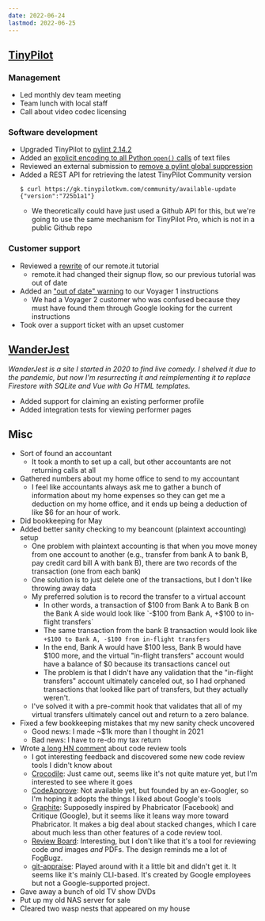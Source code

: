 ```yaml
---
date: 2022-06-24
lastmod: 2022-06-25
---
```


## [TinyPilot](https://tinypilotkvm.com)

### Management

- Led monthly dev team meeting
- Team lunch with local staff
- Call about video codec licensing

### Software development

- Upgraded TinyPilot to [pylint 2.14.2](https://github.com/tiny-pilot/tinypilot/pull/993)
- Added an [explicit encoding to all Python `open()` calls](https://github.com/tiny-pilot/tinypilot/pull/998) of text files
- Reviewed an external submission to [remove a pylint global suppression](https://github.com/tiny-pilot/tinypilot/pull/1020)
- Added a REST API for retrieving the latest TinyPilot Community version
  ```
  $ curl https://gk.tinypilotkvm.com/community/available-update
  {"version":"725b1a1"}
  ```
  - We theoretically could have just used a Github API for this, but we're going to use the same mechanism for TinyPilot Pro, which is not in a public Github repo

### Customer support

- Reviewed a [rewrite](https://tinypilotkvm.com/blog/remote-it) of our remote.it tutorial
  - remote.it had changed their signup flow, so our previous tutorial was out of date
- Added an ["out of date" warning](/2021-09-10/BpLn.webp) to our Voyager 1 instructions
  - We had a Voyager 2 customer who was confused because they must have found them through Google looking for the current instructions
- Took over a support ticket with an upset customer

## [WanderJest](https://wanderjest.com)

_WanderJest is a site I started in 2020 to find live comedy. I shelved it due to the pandemic, but now I'm resurrecting it and reimplementing it to replace Firestore with SQLite and Vue with Go HTML templates._

- Added support for claiming an existing performer profile
- Added integration tests for viewing performer pages

## Misc

- Sort of found an accountant
  - It took a month to set up a call, but other accountants are not returning calls at all
- Gathered numbers about my home office to send to my accountant
  - I feel like accountants always ask me to gather a bunch of information about my home expenses so they can get me a deduction on my home office, and it ends up being a deduction of like $6 for an hour of work.
- Did bookkeeping for May
- Added better sanity checking to my beancount (plaintext accounting) setup
  - One problem with plaintext accounting is that when you move money from one account to another (e.g., transfer from bank A to bank B, pay credit card bill A with bank B), there are two records of the transaction (one from each bank)
  - One solution is to just delete one of the transactions, but I don't like throwing away data
  - My preferred solution is to record the transfer to a virtual account
    - In other words, a transaction of $100 from Bank A to Bank B on the Bank A side would look like `-$100 from Bank A, +$100 to in-flight transfers`
    - The same transaction from the bank B transaction would look like `+$100 to Bank A, -$100 from in-flight transfers`
    - In the end, Bank A would have $100 less, Bank B would have $100 more, and the virtual "in-flight transfers" account would have a balance of $0 because its transactions cancel out
    - The problem is that I didn't have any validation that the "in-flight transfers" account ultimately canceled out, so I had orphaned transactions that looked like part of transfers, but they actually weren't.
  - I've solved it with a pre-commit hook that validates that all of my virtual transfers ultimately cancel out and return to a zero balance.
- Fixed a few bookkeeping mistakes that my new sanity check uncovered
  - Good news: I made \~$1k more than I thought in 2021
  - Bad news: I have to re-do my tax return
- Wrote [a long HN comment](https://news.ycombinator.com/item?id=31841215#31844871) about code review tools
  - I got interesting feedback and discovered some new code review tools I didn't know about
  - [Crocodile](https://www.crocodile.dev/): Just came out, seems like it's not quite mature yet, but I'm interested to see where it goes
  - [CodeApprove](https://codeapprove.com/): Not available yet, but founded by an ex-Googler, so I'm hoping it adopts the things I liked about Google's tools
  - [Graphite](https://graphite.dev/): Supposedly inspired by Phabricator (Facebook) and Critique (Google), but it seems like it leans way more toward Phabricator. It makes a big deal about stacked changes, which I care about much less than other features of a code review tool.
  - [Review Board](https://www.reviewboard.org/): Interesting, but I don't like that it's a tool for reviewing code _and_ images _and_ PDFs. The design reminds me a lot of FogBugz.
  - [git-appraise](https://github.com/google/git-appraise): Played around with it a little bit and didn't get it. It seems like it's mainly CLI-based. It's created by Google employees but not a Google-supported project.
- Gave away a bunch of old TV show DVDs
- Put up my old NAS server for sale
- Cleared two wasp nests that appeared on my house
